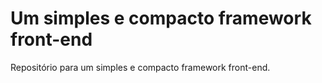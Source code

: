 # Um simples e compacto framework front-end
Repositório para um simples e compacto framework front-end.
